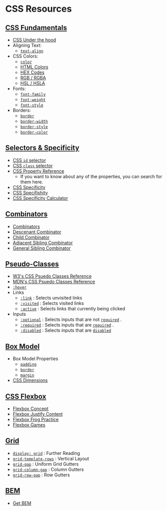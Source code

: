 # CSS Resources

## [CSS Fundamentals](fundamentals)

-   [CSS Under the hood](https://developer.mozilla.org/en-US/docs/Learn/CSS/First_steps/How_CSS_works)
-   Aligning Text:
    -   [`text-align`](https://www.w3schools.com/cssref/pr_text_text-align.ASP)
-   CSS Colors:
    -   [`color`](https://www.w3schools.com/cssref/pr_text_color.ASP)
    -   [HTML Colors](https://www.w3schools.com/html/html_colors.asp)
    -   [HEX Codes](https://www.w3schools.com/html/html_colors_hex.asp)
    -   [RGB / RGBA](https://www.w3schools.com/html/html_colors_rgb.asp)
    -   [HSL / HSLA](https://www.w3schools.com/css/css_colors_hsl.asp)
-   Fonts:
    -   [`font-family`](https://www.w3schools.com/cssref/pr_font_font-family.asp)
    -   [`font-weight`](https://www.w3schools.com/cssref/pr_font_weight.asp)
    -   [`font-style`](https://www.w3schools.com/cssref/pr_font_font-style.asp)
-   Borders:
    -   [`border`](https://www.w3schools.com/cssref/pr_border.asp)
    -   [`border-width`](https://www.w3schools.com/cssref/pr_border-width.asp)
    -   [`border-style`](https://www.w3schools.com/cssref/pr_border-style.asp)
    -   [`border-color`](https://www.w3schools.com/cssref/pr_border-color.asp)

## [Selectors & Specificity](selectors-specificity)

-   [CSS `id` selector](https://www.w3schools.com/cssref/sel_id.asp)
-   [CSS `class` selector](https://www.w3schools.com/cssref/sel_class.asp)
-   [CSS Property Reference](https://www.w3schools.com/cssref/)
    -   If you want to know about any of the properties, you can search for them
        here.
-   [CSS Specificity](https://developer.mozilla.org/en-US/docs/Web/CSS/Specificity)
-   [CSS Specifishity](http://www.standardista.com/wp-content/uploads/2012/01/specificity3.pdf)
-   [CSS Specificity Calculator](https://polypane.app/css-specificity-calculator/)

## [Combinators](combinators)

-   [Combinators](https://www.w3schools.com/css/css_combinators.asp)
-   [Descenant Combinator](https://developer.mozilla.org/en-US/docs/Web/CSS/Descendant_combinator)
-   [Child Combinator](https://developer.mozilla.org/en-US/docs/Web/CSS/Child_combinator)
-   [Adjacent Sibling Combinator](https://developer.mozilla.org/en-US/docs/Web/CSS/Adjacent_sibling_combinator)
-   [General Sibling Combinator](https://developer.mozilla.org/en-US/docs/Web/CSS/General_sibling_combinator)

## [Pseudo-Classes](pseudoclasses)

-   [W3's CSS Psuedo Classes Reference](https://www.w3schools.com/css/css_pseudo_classes.asp)
-   [MDN's CSS Psuedo Classes Reference](https://developer.mozilla.org/en-US/docs/Web/CSS/Pseudo-classes)
-   [`:hover`](https://www.w3schools.com/cssref/sel_hover.asp)
-   Links
    -   [`:link`](https://www.w3schools.com/cssref/sel_link.asp)
        : Selects unvisited links
    -   [`:visited`](https://www.w3schools.com/cssref/sel_link.asp)
        : Selects visited links
    -   [`:active`](https://www.w3schools.com/cssref/sel_link.asp)
        : Selects links that currently being clicked
-   Inputs
    -   [`:optional`](https://www.w3schools.com/cssref/sel_optional.asp)
        : Selects inputs that are not
        [`required`](https://www.w3schools.com/tags/att_input_required.asp)
        .
    -   [`:required`](https://www.w3schools.com/cssref/sel_required.asp)
        : Selects inputs that are
        [`required`](https://www.w3schools.com/tags/att_required.asp)
        .
    -   [`:disabled`](https://www.w3schools.com/cssref/sel_disabled.asp)
        : Selects inputs that are
        [`disabled`](https://www.w3schools.com/tags/att_disabled.asp)

## [Box Model](box-model)

-   Box Model Properties
    -   [`padding`](https://www.w3schools.com/css/css_padding.asp)
    -   [`border`](https://www.w3schools.com/css/css_border.asp)
    -   [`margin`](https://www.w3schools.com/css/css_margin.asp)
-   [CSS Dimensions](https://www.w3schools.com/css/css_dimension.asp)

## [CSS Flexbox](flexbox)

-   [Flexbox Concept](https://developer.mozilla.org/en-US/docs/Web/CSS/CSS_Flexible_Box_Layout/Basic_Concepts_of_Flexbox)
-   [Flexbox Justify Content](https://css-tricks.com/almanac/properties/j/justify-content/​)
-   [Flexbox Frog Practice](https://flexboxfroggy.com/​)
-   [Flexbox Games](https://medium.com/javascript-in-plain-english/5-fun-games-to-learn-css-concepts-34fdbdd0d00a)

## [Grid](grid)

-   [`display: grid`](https://www.w3schools.com/css/css_grid.asp)
    : Further Reading
-   [`grid-template-rows`](https://www.w3schools.com/cssref/pr_grid-template-rows.asp)
    : Vertical Layout
-   [`grid-gap`](https://www.w3schools.com/cssref/pr_grid-gap.asp)
    : Uniform Grid Gutters
-   [`grid-column-gap`](https://www.w3schools.com/cssref/pr_grid-column-gap.asp)
    : Column Gutters
-   [`grid-row-gap`](https://www.w3schools.com/cssref/pr_grid-row-gap.asp)
    : Row Gutters

## [BEM](bem)

-   [Get BEM](http://getbem.com/introduction/)
